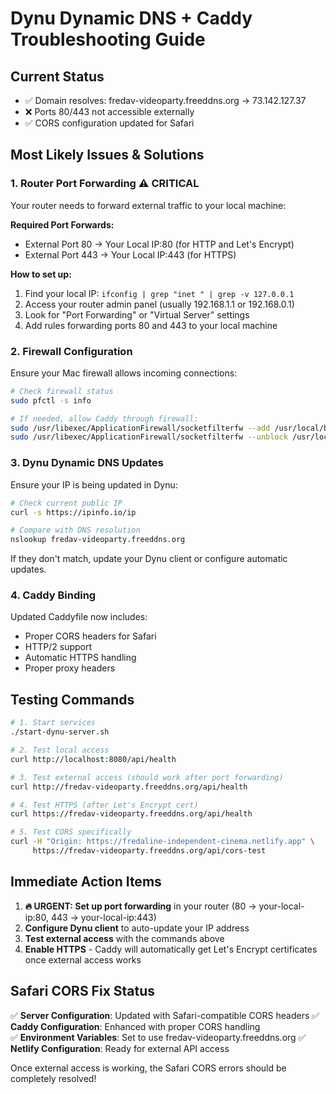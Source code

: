 # Dynu Dynamic DNS + Caddy Troubleshooting Guide

## Current Status
- ✅ Domain resolves: fredav-videoparty.freeddns.org → 73.142.127.37
- ❌ Ports 80/443 not accessible externally
- ✅ CORS configuration updated for Safari

## Most Likely Issues & Solutions

### 1. Router Port Forwarding ⚠️ CRITICAL
Your router needs to forward external traffic to your local machine:

**Required Port Forwards:**
- External Port 80 → Your Local IP:80 (for HTTP and Let's Encrypt)
- External Port 443 → Your Local IP:443 (for HTTPS)

**How to set up:**
1. Find your local IP: `ifconfig | grep "inet " | grep -v 127.0.0.1`
2. Access your router admin panel (usually 192.168.1.1 or 192.168.0.1)
3. Look for "Port Forwarding" or "Virtual Server" settings
4. Add rules forwarding ports 80 and 443 to your local machine

### 2. Firewall Configuration
Ensure your Mac firewall allows incoming connections:

```bash
# Check firewall status
sudo pfctl -s info

# If needed, allow Caddy through firewall:
sudo /usr/libexec/ApplicationFirewall/socketfilterfw --add /usr/local/bin/caddy
sudo /usr/libexec/ApplicationFirewall/socketfilterfw --unblock /usr/local/bin/caddy
```

### 3. Dynu Dynamic DNS Updates
Ensure your IP is being updated in Dynu:

```bash
# Check current public IP
curl -s https://ipinfo.io/ip

# Compare with DNS resolution
nslookup fredav-videoparty.freeddns.org
```

If they don't match, update your Dynu client or configure automatic updates.

### 4. Caddy Binding
Updated Caddyfile now includes:
- Proper CORS headers for Safari
- HTTP/2 support
- Automatic HTTPS handling
- Proper proxy headers

## Testing Commands

```bash
# 1. Start services
./start-dynu-server.sh

# 2. Test local access
curl http://localhost:8080/api/health

# 3. Test external access (should work after port forwarding)
curl http://fredav-videoparty.freeddns.org/api/health

# 4. Test HTTPS (after Let's Encrypt cert)
curl https://fredav-videoparty.freeddns.org/api/health

# 5. Test CORS specifically
curl -H "Origin: https://fredaline-independent-cinema.netlify.app" \
     https://fredav-videoparty.freeddns.org/api/cors-test
```

## Immediate Action Items

1. **🔥 URGENT: Set up port forwarding** in your router (80 → your-local-ip:80, 443 → your-local-ip:443)
2. **Configure Dynu client** to auto-update your IP address
3. **Test external access** with the commands above
4. **Enable HTTPS** - Caddy will automatically get Let's Encrypt certificates once external access works

## Safari CORS Fix Status

✅ **Server Configuration**: Updated with Safari-compatible CORS headers
✅ **Caddy Configuration**: Enhanced with proper CORS handling  
✅ **Environment Variables**: Set to use fredav-videoparty.freeddns.org
✅ **Netlify Configuration**: Ready for external API access

Once external access is working, the Safari CORS errors should be completely resolved!
